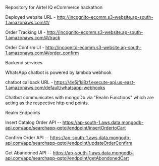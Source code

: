 Repository for Airtel IQ eCommerce hackathon

Deployed website URL - http://incognito-ecomm.s3-website.ap-south-1.amazonaws.com/#/

Order Tracking UI - http://incognito-ecomm.s3-website.ap-south-1.amazonaws.com/#/track

Order Confirm UI - http://incognito-ecomm.s3-website.ap-south-1.amazonaws.com/#/order_confirm

Backend services

WhatsApp chatbot is powered by lambda webhook 

chatbot callback URL - https://4e5jfki8zf.execute-api.us-east-1.amazonaws.com/default/whatsapp-webhooks

Chatbot communicates with mongoDb via "Realm Functions" which are acting as the respective http end points.

Realm Endpoints 

Insert Catalog Order API -- https://ap-south-1.aws.data.mongodb-api.com/app/searchapp-qqtoi/endpoint/insertOrdertoCart

Confirm Order API -- https://ap-south-1.aws.data.mongodb-api.com/app/searchapp-qqtoi/endpoint/updateOrderConfirm

Get Abandoned API -- https://ap-south-1.aws.data.mongodb-api.com/app/searchapp-qqtoi/endpoint/getAbondonedCart
